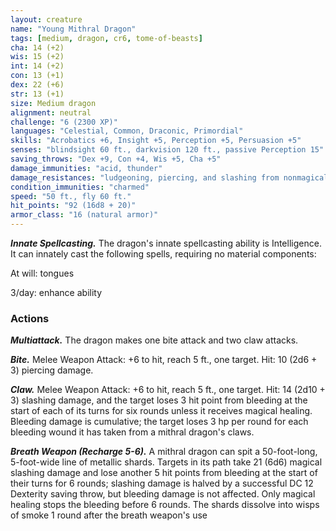 ```yaml
---
layout: creature
name: "Young Mithral Dragon"
tags: [medium, dragon, cr6, tome-of-beasts]
cha: 14 (+2)
wis: 15 (+2)
int: 14 (+2)
con: 13 (+1)
dex: 22 (+6)
str: 13 (+1)
size: Medium dragon
alignment: neutral
challenge: "6 (2300 XP)"
languages: "Celestial, Common, Draconic, Primordial"
skills: "Acrobatics +6, Insight +5, Perception +5, Persuasion +5"
senses: "blindsight 60 ft., darkvision 120 ft., passive Perception 15"
saving_throws: "Dex +9, Con +4, Wis +5, Cha +5"
damage_immunities: "acid, thunder"
damage_resistances: "ludgeoning, piercing, and slashing from nonmagical weapons"
condition_immunities: "charmed"
speed: "50 ft., fly 60 ft."
hit_points: "92 (16d8 + 20)"
armor_class: "16 (natural armor)"
---
```


***Innate Spellcasting.*** The dragon's innate spellcasting ability is Intelligence. It can innately cast the following spells, requiring no material components:

At will: tongues

3/day: enhance ability

### Actions

***Multiattack.*** The dragon makes one bite attack and two claw attacks.

***Bite.*** Melee Weapon Attack: +6 to hit, reach 5 ft., one target. Hit: 10 (2d6 + 3) piercing damage.

***Claw.*** Melee Weapon Attack: +6 to hit, reach 5 ft., one target. Hit: 14 (2d10 + 3) slashing damage, and the target loses 3 hit point from bleeding at the start of each of its turns for six rounds unless it receives magical healing. Bleeding damage is cumulative; the target loses 3 hp per round for each bleeding wound it has taken from a mithral dragon's claws. 

***Breath Weapon (Recharge 5-6).*** A mithral dragon can spit a 50-foot-long, 5-foot-wide line of metallic shards. Targets in its path take 21 (6d6) magical slashing damage and lose another 5 hit points from bleeding at the start of their turns for 6 rounds; slashing damage is halved by a successful DC 12 Dexterity saving throw, but bleeding damage is not affected. Only magical healing stops the bleeding before 6 rounds. The shards dissolve into wisps of smoke 1 round after the breath weapon's use

